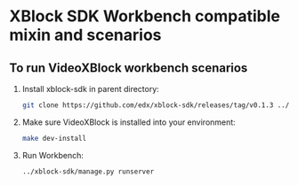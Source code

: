 # XBlock SDK Workbench compatible mixin and scenarios

## To run VideoXBlock workbench scenarios

1. Install xblock-sdk in parent directory:

   ```bash
   git clone https://github.com/edx/xblock-sdk/releases/tag/v0.1.3 ../xblock-sdk
   ```

2. Make sure VideoXBlock is installed into your environment:

   ```bash
   make dev-install
   ```

3. Run Workbench:

   ```bash
   ../xblock-sdk/manage.py runserver
   ```

